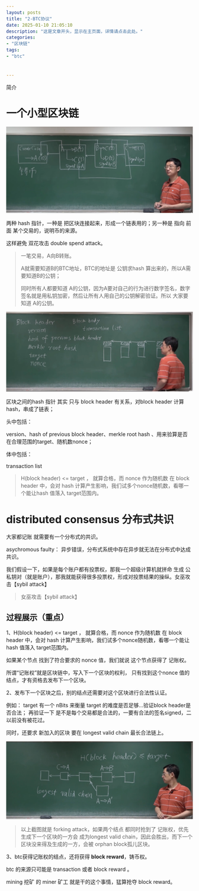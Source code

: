 ```yaml
---
layout: posts
title: "2-BTC协议"
date: 2025-01-10 21:05:10
description: "这是文章开头，显示在主页面，详情请点击此处。"
categories: 
- "区块链"
tags:
- "btc"


---
```


简介 <!--more-->



# 一个小型区块链

![截屏2024-11-12 20.37.55](2-BTC%E5%8D%8F%E8%AE%AE/%E6%88%AA%E5%B1%8F2024-11-12%2020.37.55.png)



两种 hash 指针，一种是 把区块连接起来，形成一个链表用的；另一种是 指向 前面 某个交易的，说明币的来源。

这样避免 双花攻击 double spend attack。



> 一笔交易，A向B转账。
>
> A就需要知道B的BTC地址，BTC的地址是 公钥求hash 算出来的，所以A需要知道B的公钥；
>
> 同时所有人都要知道 A的公钥，因为A要对自己的行为进行数字签名，数字签名就是用私钥加密，然后让所有人用自己的公钥解密验证。所以 大家要知道 A的公钥。



![截屏2024-11-12 21.02.23](2-BTC%E5%8D%8F%E8%AE%AE/%E6%88%AA%E5%B1%8F2024-11-12%2021.02.23.png)

区块之间的hash 指针 其实 只与 block header 有关系，对block header 计算hash，串成了链表；

头中包括：

version、hash of previous block header、merkle root hash 、用来验算是否在合理范围的target、随机数nonce；

体中包括：

transaction list 

> H(block header) <= target ， 就算合格，而 nonce 作为随机数 在 block header 中，会对 hash 计算产生影响，我们试多个nonce随机数，看哪一个能让hash 值落入 target范围内。



# distributed consensus 分布式共识

大家都记账 就需要有一个分布式的共识。

asychromous faulty： 异步错误，分布式系统中存在异步就无法在分布式中达成共识。



我们假设一下，如果是每个账户都有投票权，那我一个超级计算机就拼命 生成 公私钥对（就是账户），那我就能获得很多投票权，形成对投票结果的操纵。女巫攻击【sybil attack】

> 女巫攻击【sybil attack】



## 过程展示（重点）

1、H(block header) <= target ， 就算合格，而 nonce 作为随机数 在 block header 中，会对 hash 计算产生影响，我们试多个nonce随机数，看哪一个能让hash 值落入 target范围内。

如果某个节点 找到了符合要求的 nonce 值，我们就说 这个节点获得了 记账权。

所谓“记账权”就是区块链中，写入下一个区块的权利， 只有找到这个nonce 值的结点，才有资格去发布下一个区块。



2、发布下一个区块之后，别的结点还需要对这个区块进行合法性认证。

例如： target 有一个 nBits 来衡量 target 的难度是否足够...验证block header是否合法； 再验证一下 是不是每个交易都是合法的，一要有合法的签名signed，二以前没有被花过。

同时，还要求 新加入的区块 要在 longest valid chain 最长合法链上。

![截屏2024-11-12 22.02.15](2-BTC%E5%8D%8F%E8%AE%AE/%E6%88%AA%E5%B1%8F2024-11-12%2022.02.15.png)

> 以上截图就是 forking attack，如果两个结点 都同时抢到了 记账权，优先生成下一个区块的一方会 成为longest valid chain，因此会胜出，而下一个区块没来得及生成的一方，会被 orphan block孤儿区块。



3、btc获得记账权的结点，还将获得 **block reward**，铸币权。

btc 的来源只可能是 transaction 或者 block reward 。

mining 挖矿 的 miner 矿工 就是干的这个事情，猛算抢夺 block reward。